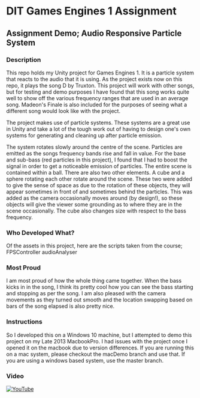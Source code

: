 # DIT Games Engines 1 Assignment

## Assignment Demo; Audio Responsive Particle System

### Description
This repo holds my Unity project for Games Engines 1. It is a particle system that reacts to the audio that it is using. As the project exists now on this repo, it plays the song D by Truxton. This project will work with other songs, but for testing and demo purposes I have found that this song works quite well to show off the various frequency ranges that are used in an average song. Madeon's Finale is also included for the purposes of seeing what a different song would look like with the project.

The project makes use of particle systems. These systems are a great use in Unity and take a lot of the tough work out of having to design one's own systems for generating and cleaning up after particle emission. 

The system rotates slowly around the centre of the scene. Particles are emitted as the songs frequency bands rise and fall in value. For the base and sub-bass (red particles in this project), I found that I had to boost the signal in order to get a noticeable emission of particles. The entire scene is contained within a ball. There are also two other elements. A cube and a sphere rotating each other rotate around the scene. These two were added to give the sense of space as due to the rotation of these objects, they will appear sometimes in front of and sometimes behind the particles. This was added as the camera occasionally moves around (by design!), so these objects will give the viewer some grounding as to where they are in the scene occasionally. The cube also changes size with respect to the bass frequency.

### Who Developed What?
Of the assets in this project, here are the scripts taken from the course;
FPSController
audioAnalyser

### Most Proud
I am most proud of how the whole thing came together. When the bass kicks in in the song, I think its pretty cool how you can see the bass starting and stopping as per the song. I am also pleased with the camera movements as they turned out smooth and the location swapping based on bars of the song elapsed is also pretty nice.

### Instructions
So I developed this on a Windows 10 machine, but I attempted to demo this project on my Late 2013 MacbookPro. I had issues with the project once I opened it on the macbook due to version differences. If you are running this on a mac system, please checkout the macDemo branch and use that. If you are using a windows based system, use the master branch.

### Video

[![YouTube](http://img.youtube.com/vi/XZQKlqtfODk/0.jpg)](https://www.youtube.com/watch?v=XZQKlqtfODk)
